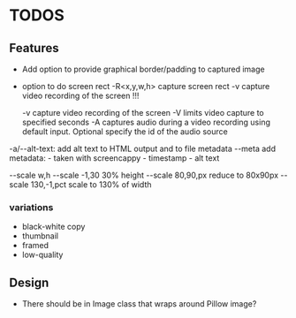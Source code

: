 # TODOS


## Features
- Add option to provide graphical border/padding to captured image
- option to do screen rect   -R<x,y,w,h> capture screen rect
-v capture video recording of the screen !!!

  -v        capture video recording of the screen
  -V<seconds> limits video capture to specified seconds
  -A<id>    captures audio during a video recording using default input. Optional specify the id of the audio source

-a/--alt-text: add alt text to HTML output and to file metadata
--meta add metadata:
    - taken with screencappy
    - timestamp
    - alt text

--scale w,h
    --scale -1,30      30% height
    --scale 80,90,px   reduce to 80x90px
    --scale 130,-1,pct scale to 130% of width

### variations
- black-white copy
- thumbnail
- framed
- low-quality


## Design
- There should be in Image class that wraps around Pillow image?
